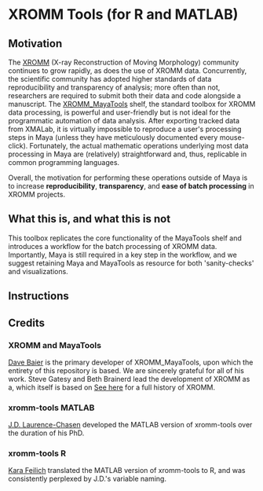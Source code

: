 # XROMM Tools (for R and MATLAB)

## Motivation
The [XROMM](https://www.xromm.org/) (X-ray Reconstruction of Moving Morphology) community continues to grow rapidly, as does the use of XROMM data. Concurrently, the scientific community has adopted higher standards of data reproducibility and transparency of analysis; more often than not, researchers are required to submit both their data and code alongside a manuscript.
The [XROMM_MayaTools](https://bitbucket.org/xromm/xromm_mayatools/wiki/Home) shelf, the standard toolbox for XROMM data processing, is powerful and user-friendly but is not ideal for the programmatic automation of data analysis. After exporting tracked data from XMALab, it is virtually impossible to reproduce a user's processing steps in Maya (unless they have meticulously documented every mouse-click). Fortunately, the actual mathematic operations underlying most data processing in Maya are (relatively) straightforward and, thus, replicable in common programming languages.

Overall, the motivation for performing these operations outside of Maya is to increase **reproducibility**, **transparency**, and **ease of batch processing** in XROMM projects. 

## What this is, and what this is not
This toolbox replicates the core functionality of the MayaTools shelf and introduces a workflow for the batch processing of XROMM data. Importantly, Maya is still required in a key step in the workflow, and we suggest retaining Maya and MayaTools as resource for both 'sanity-checks' and visualizations.

## Instructions

## Credits
### XROMM and MayaTools
[Dave Baier](https://biology.providence.edu/faculty-members/david-baier/) is the primary developer of XROMM_MayaTools, upon which the entirety of this repository is based. We are sincerely grateful for all of his work. Steve Gatesy and Beth Brainerd lead the development of XROMM as a, which itself is based on [See here](https://www.xromm.org/history/) for a full history of XROMM. 
### xromm-tools MATLAB
[J.D. Laurence-Chasen](https://github.com/jdlaurence) developed the MATLAB version of xromm-tools over the duration of his PhD.

### xromm-tools R
[Kara Feilich](https://github.com/kfeilich) translated the MATLAB version of xromm-tools to R, and was consistently perplexed by J.D.'s variable naming.
